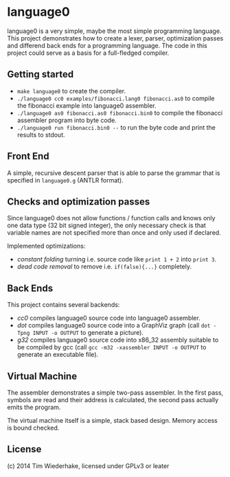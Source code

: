 language0
=========
language0 is a very simple, maybe the most simple programming language. This project demonstrates how to create a lexer, parser, optimization passes and differend back ends for a programming language. The code in this project could serve as a basis for a full-fledged compiler.


Getting started
---------------
* `make language0` to create the compiler.
* `./language0 cc0 examples/fibonacci.lang0 fibonacci.as0` to compile the fibonacci example into language0 assembler.
* `./language0 as0 fibonacci.as0 fibonacci.bin0` to compile the fibonacci assembler program into byte code.
* `./language0 run fibonacci.bin0 --` to run the byte code and print the results to stdout.


Front End
---------
A simple, recursive descent parser that is able to parse the grammar that is specified in `language0.g` (ANTLR format).


Checks and optimization passes
------------------------------
Since language0 does not allow functions / function calls and knows only one data type (32 bit signed integer), the only necessary check is that variable names are not specified more than once and only used if declared.

Implemented optimizations:
* *constant folding* turning i.e. source code like `print 1 + 2` into `print 3`.
* *dead code removal* to remove i.e. `if(false){...}` completely.


Back Ends
---------
This project contains several backends:
* *cc0* compiles language0 source code into language0 assembler.
* *dot* compiles language0 source code into a GraphViz graph (call `dot -Tpng INPUT -o OUTPUT` to generate a picture).
* *g32* compiles language0 source code into x86_32 assembly suitable to be compiled by gcc (call `gcc -m32 -xassembler INPUT -o OUTPUT` to generate an executable file).


Virtual Machine
---------------
The assembler demonstrates a simple two-pass assembler. In the first pass, symbols are read and their address is calculated, the second pass actually emits the program.

The virtual machine itself is a simple, stack based design. Memory access is bound checked.


License
-------
(c) 2014 Tim Wiederhake, licensed under GPLv3 or leater
